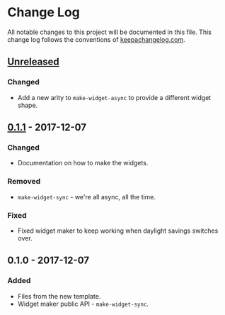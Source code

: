 # Change Log
All notable changes to this project will be documented in this file. This change log follows the conventions of [keepachangelog.com](http://keepachangelog.com/).

## [Unreleased]
### Changed
- Add a new arity to `make-widget-async` to provide a different widget shape.

## [0.1.1] - 2017-12-07
### Changed
- Documentation on how to make the widgets.

### Removed
- `make-widget-sync` - we're all async, all the time.

### Fixed
- Fixed widget maker to keep working when daylight savings switches over.

## 0.1.0 - 2017-12-07
### Added
- Files from the new template.
- Widget maker public API - `make-widget-sync`.

[Unreleased]: https://github.com/your-name/integrant-enso-trial/compare/0.1.1...HEAD
[0.1.1]: https://github.com/your-name/integrant-enso-trial/compare/0.1.0...0.1.1
